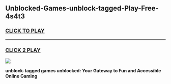 
## Unblocked-Games-unblock-tagged-Play-Free-4s4t3
<h3>
<a href="https://premium76.site?title=unblock-tagged&ref=23A">CLICK TO PLAY</a></h3>
<hr>

<h3>
<a href="https://premium76.site?title=unblock-tagged&ref=23A">CLICK 2 PLAY</a>
  
</h3>

<a href="https://premium76.site?title=unblock-tagged&ref=23A"><img src="https://clearcache.store/games.png"></a>


**unblock-tagged games unblocked: Your Gateway to Fun and Accessible Online Gaming**
